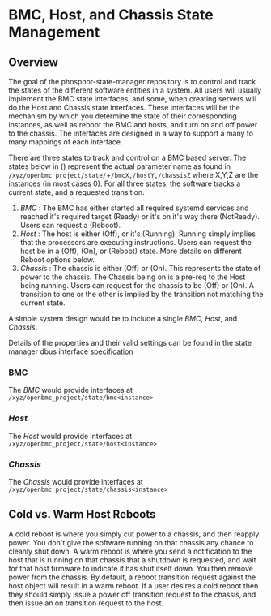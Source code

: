 # BMC, Host, and Chassis State Management

## Overview

The goal of the phosphor-state-manager repository is to control and track the states of the different software entities in a system.  All users will usually implement the BMC state interfaces, and some, when creating servers will do the Host and Chassis state interfaces.  These interfaces will be the mechanism by which you determine the state of their corresponding instances, as well as reboot the BMC and hosts, and turn on and off power to the chassis.  The interfaces are designed in a way to support a many to many mappings of each interface.

There are three states to track and control on a BMC based server.  The states below in () represent the actual parameter name as found in `/xyz/openbmc_project/state/`+`/bmcX,/hostY,/chassisZ` where X,Y,Z are the instances (in most cases 0).  For all three states, the software tracks a current state, and a requested transition.

1. *BMC* : The BMC has either started all required systemd services and reached it's required target (Ready) or it's on it's way there (NotReady).  Users can request a (Reboot).
2. *Host* : The host is either (Off), or it's (Running).  Running simply implies that the processors are executing instructions.  Users can request the host be in a (Off), (On), or (Reboot) state.  More details on different Reboot options below.
3. *Chassis* : The chassis is either (Off) or (On). This represents the state of power to the chassis.  The Chassis being on is a pre-req to the Host being running.  Users can request for the chassis to be (Off) or (On).  A transition to one or the other is implied by the transition not matching the current state.

A simple system design would be to include a single *BMC*, *Host*, and *Chassis*.

Details of the properties and their valid settings can be found in the state manager dbus interface [specification](https://github.com/openbmc/phosphor-dbus-interfaces/tree/master/xyz/openbmc_project/State/)

### BMC
The *BMC* would provide interfaces at `/xyz/openbmc_project/state/bmc<instance>`

### *Host*
The *Host* would provide interfaces at `/xyz/openbmc_project/state/host<instance>`

### *Chassis*
The *Chassis* would provide interfaces at `/xyz/openbmc_project/state/chassis<instance>`

## Cold vs. Warm Host Reboots
A cold reboot is where you simply cut power to a chassis, and then reapply power.  You don't give the software running on that chassis any chance to cleanly shut down.  A warm reboot is where you send a notification to the host that is running on that chassis that a shutdown is requested, and wait for that host firmware to indicate it has shut itself down.  You then remove power from the chassis.
By default, a reboot transition request against the host object will result in a warm reboot.  If a user desires a cold reboot then they should simply issue a power off transition request to the chassis, and then issue an on transition request to the host.
